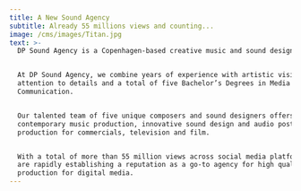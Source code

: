 ```yaml
---
title: A New Sound Agency
subtitle: Already 55 millions views and counting...
image: /cms/images/Titan.jpg
text: >-
  DP Sound Agency is a Copenhagen-based creative music and sound design agency.


  At DP Sound Agency, we combine years of experience with artistic vision,
  attention to details and a total of five Bachelor’s Degrees in Media Sonic
  Communication.


  Our talented team of five unique composers and sound designers offers
  contemporary music production, innovative sound design and audio post
  production for commercials, television and film.


  With a total of more than 55 million views across social media platforms, we
  are rapidly establishing a reputation as a go-to agency for high quality sound
  production for digital media.
---
```






































































